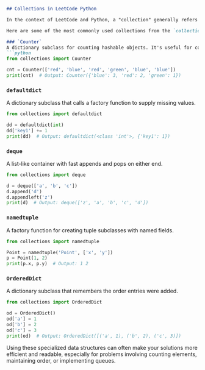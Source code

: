 ```markdown
## Collections in LeetCode Python

In the context of LeetCode and Python, a "collection" generally refers to a variety of data structures provided by the `collections` module in Python. The `collections` module implements specialized container datatypes providing alternatives to Python’s general-purpose built-in containers like `dict`, `list`, `set`, and `tuple`.

Here are some of the most commonly used collections from the `collections` module that you might encounter or find useful in solving LeetCode problems:

### `Counter`
A dictionary subclass for counting hashable objects. It's useful for counting occurrences of elements in an iterable.
```python
from collections import Counter

cnt = Counter(['red', 'blue', 'red', 'green', 'blue', 'blue'])
print(cnt)  # Output: Counter({'blue': 3, 'red': 2, 'green': 1})
```

### `defaultdict`
A dictionary subclass that calls a factory function to supply missing values.
```python
from collections import defaultdict

dd = defaultdict(int)
dd['key1'] += 1
print(dd)  # Output: defaultdict(<class 'int'>, {'key1': 1})
```

### `deque`
A list-like container with fast appends and pops on either end.
```python
from collections import deque

d = deque(['a', 'b', 'c'])
d.append('d')
d.appendleft('z')
print(d)  # Output: deque(['z', 'a', 'b', 'c', 'd'])
```

### `namedtuple`
A factory function for creating tuple subclasses with named fields.
```python
from collections import namedtuple

Point = namedtuple('Point', ['x', 'y'])
p = Point(1, 2)
print(p.x, p.y)  # Output: 1 2
```

### `OrderedDict`
A dictionary subclass that remembers the order entries were added.
```python
from collections import OrderedDict

od = OrderedDict()
od['a'] = 1
od['b'] = 2
od['c'] = 3
print(od)  # Output: OrderedDict([('a', 1), ('b', 2), ('c', 3)])
```

Using these specialized data structures can often make your solutions more efficient and readable, especially for problems involving counting elements, maintaining order, or implementing queues.
